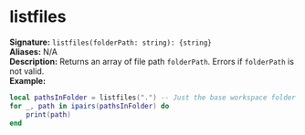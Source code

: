 # listfiles
**Signature:** `listfiles(folderPath: string): {string}` <br>
**Aliases:** N/A <br>
**Description:** Returns an array of file path `folderPath`. Errors if `folderPath` is not valid. <br>
**Example:**
```lua
local pathsInFolder = listfiles(".") -- Just the base workspace folder
for _, path in ipairs(pathsInFolder) do
    print(path)
end
```
